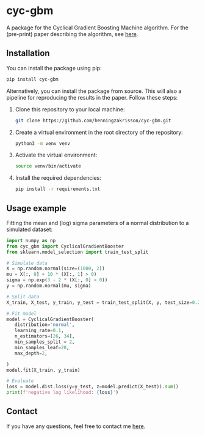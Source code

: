 # cyc-gbm
A package for the Cyclical Gradient Boosting Machine algorithm. For the (pre-print) paper describing the algorithm, see [here](https://papers.ssrn.com/sol3/papers.cfm?abstract_id=4352505).

## Installation
You can install the package using pip:
```bash
pip install cyc-gbm
```
Alternatively, you can install the package from source.
This will also a pipeline for reproducing the results in the paper. Follow these steps:

1. Clone this repository to your local machine:
    ```bash
    git clone https://github.com/henningzakrisson/cyc-gbm.git
    ```
2. Create a virtual environment in the root directory of the repository:
    ```bash
    python3 -m venv venv
    ```
3. Activate the virtual environment:
    ```bash
    source venv/bin/activate
    ```
4. Install the required dependencies:
    ```bash
    pip install -r requirements.txt
    ```
## Usage example
Fitting the mean and (log) sigma parameters of a normal distribution to a simulated dataset:

```python
import numpy as np
from cyc_gbm import CyclicalGradientBooster
from sklearn.model_selection import train_test_split

# Simulate data
X = np.random.normal(size=(1000, 2))
mu = X[:, 0] + 10 * (X[:, 1] > 0)
sigma = np.exp(3 - 2 * (X[:, 0] > 0))
y = np.random.normal(mu, sigma)

# Split data
X_train, X_test, y_train, y_test = train_test_split(X, y, test_size=0.2)

# Fit model
model = CyclicalGradientBooster(
   distribution='normal',
   learning_rate=0.1,
   n_estimators=[26, 34],
   min_samples_split = 2,
   min_samples_leaf=20,
   max_depth=2,

)
model.fit(X_train, y_train)

# Evaluate
loss = model.dist.loss(y=y_test, z=model.predict(X_test)).sum()
print(f'negative log likelihood: {loss}')
```

## Contact
If you have any questions, feel free to contact me [here](mailto:henning.zakrisson@gmail.com).

